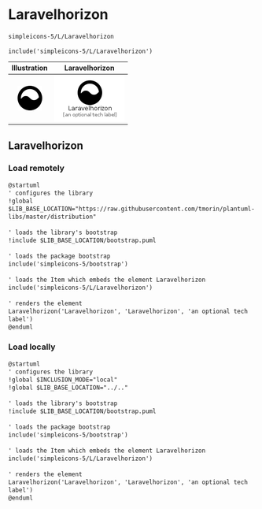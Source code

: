 # Laravelhorizon


```text
simpleicons-5/L/Laravelhorizon
```

```text
include('simpleicons-5/L/Laravelhorizon')
```



| Illustration | Laravelhorizon |
| :---: | :---: |
| ![illustration for Illustration](../../simpleicons-5/L/Laravelhorizon.png) | ![illustration for Laravelhorizon](../../simpleicons-5/L/Laravelhorizon.Local.png) |




## Laravelhorizon

### Load remotely
```plantuml
@startuml
' configures the library
!global $LIB_BASE_LOCATION="https://raw.githubusercontent.com/tmorin/plantuml-libs/master/distribution"

' loads the library's bootstrap
!include $LIB_BASE_LOCATION/bootstrap.puml

' loads the package bootstrap
include('simpleicons-5/bootstrap')

' loads the Item which embeds the element Laravelhorizon
include('simpleicons-5/L/Laravelhorizon')

' renders the element
Laravelhorizon('Laravelhorizon', 'Laravelhorizon', 'an optional tech label')
@enduml
```

### Load locally
```plantuml
@startuml
' configures the library
!global $INCLUSION_MODE="local"
!global $LIB_BASE_LOCATION="../.."

' loads the library's bootstrap
!include $LIB_BASE_LOCATION/bootstrap.puml

' loads the package bootstrap
include('simpleicons-5/bootstrap')

' loads the Item which embeds the element Laravelhorizon
include('simpleicons-5/L/Laravelhorizon')

' renders the element
Laravelhorizon('Laravelhorizon', 'Laravelhorizon', 'an optional tech label')
@enduml
```

